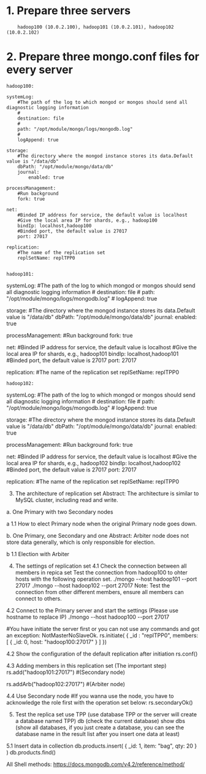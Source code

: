 # 1. Prepare three servers
    
```
    hadoop100 (10.0.2.100), hadoop101 (10.0.2.101), hadoop102 (10.0.2.102)
```

# 2. Prepare three mongo.conf files for every server

    hadoop100:
    
```
systemLog:
    #The path of the log to which mongod or mongos should send all diagnostic logging information
    #
    destination: file
    #
    path: "/opt/module/mongo/logs/mongodb.log"
    #
    logAppend: true

storage:
    #The directory where the mongod instance stores its data.Default value is "/data/db"
    dbPath: "/opt/module/mongo/data/db"
    journal:
        enabled: true

processManagement:
    #Run background
    fork: true

net:
    #Binded IP address for service, the default value is localhost
    #Give the local area IP for shards, e.g., hadoop100
    bindIp: localhost,hadoop100
    #Binded port, the default value is 27017
    port: 27017

replication:
    #The name of the replication set
    replSetName: replTPP0
 
```    
    hadoop101:
    
systemLog:
    #The path of the log to which mongod or mongos should send all diagnostic logging information
    #
    destination: file
    #
    path: "/opt/module/mongo/logs/mongodb.log"
    #
    logAppend: true

storage:
    #The directory where the mongod instance stores its data.Default value is "/data/db"
    dbPath: "/opt/module/mongo/data/db"
    journal:
        enabled: true

processManagement:
    #Run background
    fork: true

net:
    #Binded IP address for service, the default value is localhost
    #Give the local area IP for shards, e.g., hadoop101
    bindIp: localhost,hadoop101
    #Binded port, the default value is 27017
    port: 27017

replication:
    #The name of the replication set
    replSetName: replTPP0

    

    hadoop102:
    
systemLog:
    #The path of the log to which mongod or mongos should send all diagnostic logging information
    #
    destination: file
    #
    path: "/opt/module/mongo/logs/mongodb.log"
    #
    logAppend: true

storage:
    #The directory where the mongod instance stores its data.Default value is "/data/db"
    dbPath: "/opt/module/mongo/data/db"
    journal:
        enabled: true

processManagement:
    #Run background
    fork: true

net:
    #Binded IP address for service, the default value is localhost
    #Give the local area IP for shards, e.g., hadoop102
    bindIp: localhost,hadoop102
    #Binded port, the default value is 27017
    port: 27017

replication:
    #The name of the replication set
    replSetName: replTPP0

    

3. The architecture of replication set
Abstract: The architecture is similar to MySQL cluster, including read and write.

a. One Primary with two Secondary nodes


a 1.1 How to elect Primary node when the original Primary node goes down.


b. One Primary, one Secondary and one 
Abstract: Arbiter node does not store data generally, which is only responsible for election.


b 1.1 Election with Arbiter


4. The settings of replication set
4.1 Check the connection between all members in repica set
Test the connection from hadoop100 to ohter hosts with the following operation set.
./mongo --host hadoop101 --port 27017
./mongo --host hadoop102 --port 27017
Note: Test the connection from other different members, ensure all members can connect to others.

4.2 Connect to the Primary server and start the settings (Please use hostname to replace IP)
./mongo --host hadoop100 --port 27017  

#You have initiate the server first or you can not use any commands and got an exception: NotMasterNoSlaveOk.
rs.initiate( {
   _id : "replTPP0",
   members: [
      { _id: 0, host: "hadoop100:27017" }
   ]
})



4.2 Show the configuration of the default replication after initiation
rs.conf()


4.3 Adding members in this replication set (The important step)
rs.add("hadoop101:27017")  #(Secondary node)

rs.addArb("hadoop102:27017")  #(Arbiter node)

4.4 Use Secondary node 
#If you wanna use the node, you have to acknowledge the role first with the operation set below:
rs.secondaryOk()

5. Test the replica set 
use TPP (use database TPP or the server will create a database named TPP)
db (check the current database)
show dbs (show all databases, if you just create a database, you can see the database name in the result list after you insert one data at least)

5.1 Insert data in collection
db.products.insert( { _id: 1, item: "bag", qty: 20 } )
db.products.find()

All Shell methods: https://docs.mongodb.com/v4.2/reference/method/

